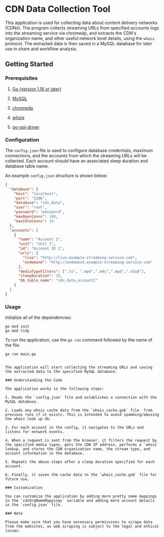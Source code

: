 # CDN Data Collection Tool

This application is used for collecting data about content delivery networks (CDNs). The program collects streaming URLs from specified accounts logs into the streaming service via chromedp, and extracts the CDN's organization name, and other useful network level details, using the `whois` protocol. The extracted data is then saved in a MySQL database for later use in share and workflow analysis.

## Getting Started

### Prerequisites

1. [Go (version 1.16 or later)](https://golang.org/dl/)

2. [MySQL](https://dev.mysql.com/downloads/mysql/)

3. [chromedp](https://github.com/chromedp/chromedp)

4. [whois](https://github.com/likexian/whois)

5. [go-sql-driver](https://github.com/go-sql-driver/mysql)

### Configuration

The `config.json` file is used to configure database credentials, maximum connections, and the accounts from which the streaming URLs will be collected. Each account should have an associated sleep duration and database table name.

An example `config.json` structure is shown below:

```json
{
  "database": {
    "host": "localhost",
    "port": "3306",
    "database": "cdn_data",
    "user": "root",
    "password": "password",
    "maxOpenConns": 100,
    "maxIdleConns": 10
  },
  "accounts": [
    {
      "name": "Account 1",
      "unit": "Unit 1",
      "id": "Account ID 1",
      "urls": {
        "live": "http://live.example-streaming-service.com",
        "ondemand": "http://ondemand.example-streaming-service.com"
      },
      "mediaTypeFilters": [".ts", ".mp4",".m4s",".mpd",".m3u8"],
      "sleepDuration": 10,
      "db_table_name": "cdn_data_account1"
    }
  ]
}
```

### Usage

Initialize all of the dependencies: 
```
go mod init
go mod tidy
```

To run the application, use the `go run` command followed by the name of the file.

```bash
go run main.go
```
```

The application will start collecting the streaming URLs and saving the extracted data to the specified MySQL database.

### Understanding the Code

The application works in the following steps:

1. Reads the `config.json` file and establishes a connection with the MySQL database.

2. Loads any whois cache data from the `whois_cache.gob` file  from previous runs if it exists. This is intended to avoid spamming/abusing the whois look up db.

3. For each account in the config, it navigates to the URLs and listens for network events.

4. When a request is sent from the browser, it filters the request by the specified media types, gets the CDN IP address, performs a `whois` lookup, and stores the CDN organization name, the stream type, and account information in the database.

5. Repeats the above steps after a sleep duration specified for each account.

6. Finally, it saves the cache data to the `whois_cache.gob` file for future use.

### Customization

You can customize the application by adding more pretty name mappings in the `cdnOrgNameMappings` variable and adding more account details in the `config.json` file.

### Note

Please make sure that you have necessary permissions to scrape data from the websites, as web scraping is subject to the legal and ethical issues.
